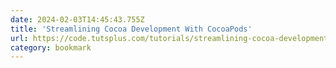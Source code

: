 ```yaml
---
date: 2024-02-03T14:45:43.755Z
title: 'Streamlining Cocoa Development With CocoaPods'
url: https://code.tutsplus.com/tutorials/streamlining-cocoa-development-with-cocoapods--mobile-15938
category: bookmark
---
```

